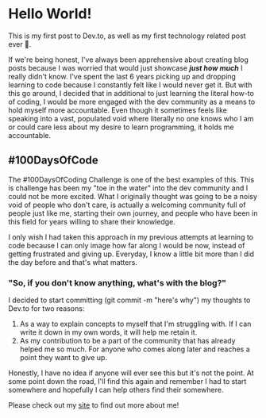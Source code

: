 # Hello World!
This is my first post to Dev.to, as well as my first technology related post ever 👏.

If we're being honest, I've always been apprehensive about creating blog posts because I was worried that would just showcase __*just how much*__ I really didn't know. I've spent the last 6 years picking up and dropping learning to code because I constantly felt like I would never get it. But with this go around, I decided that in additional to just learning the literal how-to of coding, I would be more engaged with the dev community as a means to hold myself more accountable. Even though it sometimes feels like speaking into a vast, populated void where literally no one knows who I am or could care less about my desire to learn programming, it holds me accountable.


## #100DaysOfCode
The #100DaysOfCoding Challenge is one of the best examples of this. This is challenge has been my "toe in the water" into the dev community and I could not be more excited. What I originally thought was going to be a noisy void of people who don't care, is actually a welcoming community full of people just like me, starting their own journey, and people who have been in this field for years willing to share their knowledge. 

I only wish I had taken this approach in my previous attempts at learning to code because I can only image how far along I would be now, instead of getting frustrated and giving up. Everyday, I know a little bit more than I did the day before and that's what matters.

### __"So, if you don't know anything, what's with the blog?"__

I decided to start committing  (git commit -m "here's why") my thoughts to Dev.to for two reasons:
1.  As a way to explain concepts to myself that I'm struggling with. If I can write it down in my own words, it will help me retain it.
2.  As my contribution to be a part of the community that has already helped me so much. For anyone who comes along later and reaches a point they want to give up.

Honestly, I have no idea if anyone will ever see this but it's not the point. At some point down the road, I'll find this again and remember I had to start somewhere and hopefully I can help others find their somewhere.


Please check out my [site](www.matt-thacker.com) to find out more about me!

